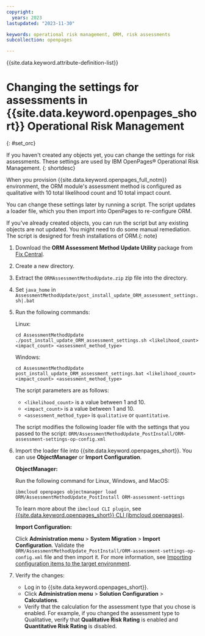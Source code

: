 ```yaml
---
copyright:
  years: 2023
lastupdated: "2023-11-30"

keywords: operational risk management, ORM, risk assessments
subcollection: openpages

---
```

{{site.data.keyword.attribute-definition-list}}

# Changing the settings for assessments in {{site.data.keyword.openpages_short}} Operational Risk Management
{: #set_orc}

If you haven't created any objects yet, you can change the settings for risk assessments. These settings are used by IBM OpenPages® Operational Risk Management.
{: shortdesc}

When you provision {{site.data.keyword.openpages_full_notm}} environment, the ORM module's assessment method is configured as qualitative with 10 total likelihood count and 10 total impact count.

You can change these settings later by running a script. The script updates a loader file, which you then import into OpenPages to re-configure ORM.

If you've already created objects, you can run the script but any existing objects are not updated. You might need to do some manual remediation. The script is designed for fresh installations of ORM.{: note}

1. Download the **ORM Assessment Method Update Utility** package from [Fix Central](https://www.ibm.com/support/fixcentral/swg/selectFixes?parent=OpenPages&product=ibm/Information+Management/OpenPages+GRC+Platform&function=fixId&fixids=BA-OGP-ORM).
2. Create a new directory.
3. Extract the `ORMAssessmentMethodUpdate.zip` zip file into the directory.
4. Set `java_home` in `AssessmentMethodUpdate/post_install_update_ORM_assessment_settings.sh|.bat`
5. Run the following commands:

    Linux:
    ```console
    cd AssessmentMethodUpdate
    ./post_install_update_ORM_assessment_settings.sh <likelihood_count> <impact_count> <assessment_method_type>
    ```

    Windows:
    ```console
    cd AssessmentMethodUpdate
    post_install_update_ORM_assessment_settings.bat <likelihood_count> <impact_count> <assessment_method_type>
    ```

    The script parameters are as follows:
    - `<likelihood_count>` is a value between 1 and 10.
    - `<impact_count>` is a value between 1 and 10.
    - `<assessment_method_type>` is `qualitative` or `quantitative`.

    The script modifies the following loader file with the settings that you passed to the script: `ORM/AssessmentMethodUpdate_PostInstall/ORM-assessment-settings-op-config.xml`

6. Import the loader file into {{site.data.keyword.openpages_short}}. You can use **ObjectManager** or **Import Configuration**.

    **ObjectManager:**

    Run the following command for Linux, Windows, and MacOS:
    ```console
    ibmcloud openpages objectmanager load ORM/AssessmentMethodUpdate_PostInstall ORM-assessment-settings
    ```

   To learn more about the `ibmcloud CLI plugin`, see [{{site.data.keyword.openpages_short}} CLI (ibmcloud openpages)](/docs/openpages?topic=openpages-openpages_CLI).

    **Import Configuration:**

    Click **Administration menu** > **System Migration** > **Import Configuration**. Validate the `ORM/AssessmentMethodUpdate_PostInstall/ORM-assessment-settings-op-config.xml` file and then import it.
    For more information, see [Importing configuration items to the target environment](https://www.ibm.com/docs/en/openpages/9.0.0?topic=environments-importing-configuration-items-target-environment).

6. Verify the changes:
   - Log in to {{site.data.keyword.openpages_short}}.
   - Click **Administration menu** > **Solution Configuration** > **Calculations**.
   - Verify that the calculation for the assessment type that you chose is enabled.
    For example, if you changed the assessment type to Qualitative, verify that **Qualitative Risk Rating** is enabled and **Quantitative Risk Rating** is disabled.

